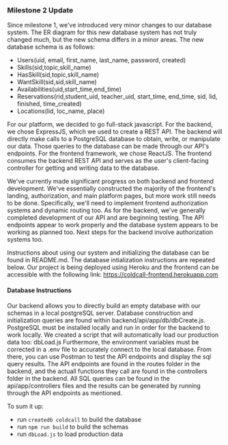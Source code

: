 ### Milestone 2 Update
Since milestone 1, we've introduced very minor changes to our database system. The ER diagram for this new database system has not truly changed much, but the new schema differs in a minor areas. The new database schema is as follows:

- Users(uid, email, first_name, last_name, password, created)
- Skills(sid,topic,skill_name) 
- HasSkill(sid,topic,skill_name) 
- WantSkill(sid,sid,skill_name) 
- Availabilities(uid,start_time,end_time) 
- Reservations(rid,student_uid, teacher_uid, start_time, end_time, sid, lid, finished, time_created) 
- Locations(lid, loc_name, place)

For our platform, we decided to go full-stack javascript. For the backend, we chose ExpressJS, which we used to create a REST API. The backend will directly make calls to a PostgreSQL database to obtain, write, or manipulate our data. Those queries to the database can be made through our API's endpoints. For the frontend framework, we chose ReactJS. The frontend consumes the backend REST API and serves as the user's client-facing controller for getting and writing data to the database.

We've currently made significant progress on both backend and frontend development. We've essentially constructed the majority of the frontend's landing, authorization, and main platform pages, but more work still needs to be done. Specifically, we'll need to implement frontend authorization systems and dynamic routing too. As for the backend, we've generally completed development of our API and are beginning testing. The API endpoints appear to work properly and the database system appears to be working as planned too. Next steps for the backend involve authorization systems too.

Instructions about using our system and initializing the database can be found in README.md. The database intialization instructions are repeated below. Our project is being deployed using Heroku and the frontend can be accessible with the following link: https://coldcall-frontend.herokuapp.com

#### Database Instructions
Our backend allows you to directly build an empty database with our schemas in a local postgreSQL server. 
Database construction and initialization queries are found within backend/api/app/db/dbCreate.js. 
PostgreSQL must be installed locally and run in order for the backend to work locally. 
We created a script that will automatically load our production data too: dbLoad.js
Furthermore, the environment variables must be corrected in a .env file to accurately connect to the local database.
From there, you can use Postman to test the API endpoints and display the sql query results. 
The API endpoints are found in the routes folder in the backend, and the actuall functions they call are found in the controllers folder in the backend.
All SQL queries can be found in the api/app/controllers files and the results can be generated by running through the API endpoints as mentioned.

To sum it up:
- run `createdb coldcall` to build the database 
- run `npm run build` to build the schemas 
- run `dbLoad.js` to load production data
